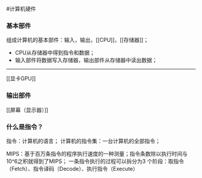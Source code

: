 #计算机硬件
### 基本部件
组成计算机的基本部件：输入，输出，[[CPU]]，[[存储器]]；
- CPU从存储器中得到指令和数据；
- 输入部件将数据写入存储器，输出部件从存储器中读出数据；
***
[[显卡GPU]]
### 输出部件
[[屏幕（显示器）]]

### 什么是**指令？**
指令：计算机的语言；
计算机的指令集：一台计算机的全部指令；

MIPS：基于百万条指令的程序执行速度的一种测量；指令条数除以执行时间与10^6之积就得到了MIPS；
一条指令执行的过程可以拆分为3 个阶段：取指令（Fetch）、指令译码（Decode）、执行指令（Execute）